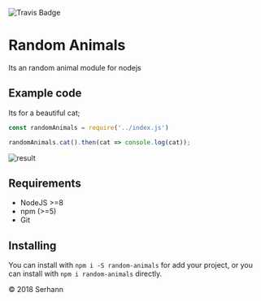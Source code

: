 ![Travis Badge](https://travis-ci.org/Serhann/random-animals.svg?branch=master)

# Random Animals
Its an random animal module for nodejs

## Example code

Its for a beautiful cat;

```js
const randomAnimals = require('../index.js')

randomAnimals.cat().then(cat => console.log(cat));
```

![result](http://random.cat/i/win_20150714_153831.jpg)

## Requirements
  - NodeJS >=8
  - npm (>=5)
  - Git

## Installing

You can install with `npm i -S random-animals` for add your project, or you can install with `npm i random-animals` directly.

© 2018 Serhann